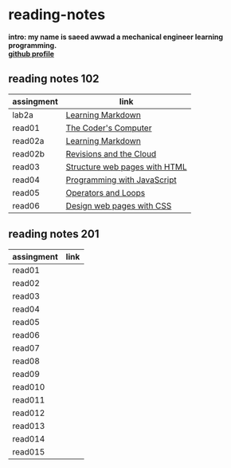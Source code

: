# reading-notes
**intro: my name is saeed awwad a mechanical engineer learning programming.**  
**[github profile](https://github.com/awwadsaeed)**
## reading notes 102

| assingment     | link                                      |
| ---------------| ------------------------------------------|
| lab2a          | [Learning Markdown](lab2a.md)             |
| read01         | [The Coder's Computer](read01.md)         |
| read02a        | [Learning Markdown](read02a.md)           |
| read02b        | [Revisions and the Cloud](read02b.md)     |
| read03         | [Structure web pages with HTML](read03.md)|
| read04         | [Programming with JavaScript](read04.md)  |
| read05         | [Operators and Loops](read05.md)          |
| read06         | [Design web pages with CSS](read06.md)    |

## reading notes 201


| assingment     | link                                      |
| ---------------| ------------------------------------------|
| read01         |                                           |
| read02         |                                           |
| read03         |                                           |
| read04         |                                           |
| read05         |                                           |
| read06         |                                           |
| read07         |                                           |
| read08         |                                           |
| read09         |                                           |
| read010        |                                           |
| read011        |                                           |
| read012        |                                           |
| read013        |                                           |
| read014        |                                           |
| read015        |                                           |
